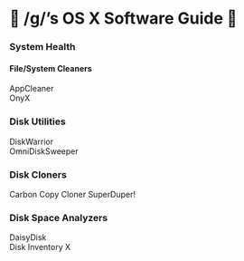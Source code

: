 #  /g/’s OS X Software Guide  

### System Health

#### File/System Cleaners
AppCleaner  
OnyX  

### Disk Utilities  
DiskWarrior  
OmniDiskSweeper 

### Disk Cloners
Carbon Copy Cloner 
SuperDuper!

### Disk Space Analyzers
DaisyDisk  
Disk Inventory X  